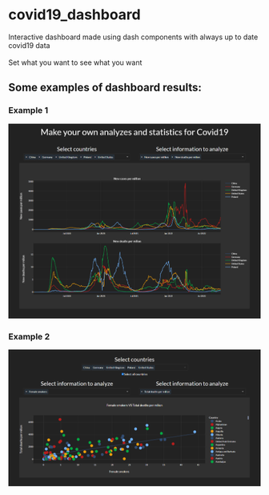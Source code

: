 # covid19_dashboard

Interactive dashboard made using dash components with always up to date covid19 data <br> <br>
Set what you want to see what you want


## Some examples of dashboard results:

### Example 1

![First example](/assets/example_2.png)

### Example 2

![First example](/assets/example_1.png)


